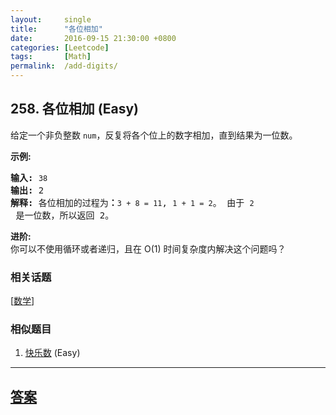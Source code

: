 ```yaml
---
layout:     single
title:      "各位相加"
date:       2016-09-15 21:30:00 +0800
categories: [Leetcode]
tags:       [Math]
permalink:  /add-digits/
---
```


## 258. 各位相加 (Easy)

<p>给定一个非负整数 <code>num</code>，反复将各个位上的数字相加，直到结果为一位数。</p>

<p><strong>示例:</strong></p>

<pre><strong>输入:</strong> <code>38</code>
<strong>输出:</strong> 2 
<strong>解释: </strong>各位相加的过程为<strong>：</strong><code>3 + 8 = 11</code>, <code>1 + 1 = 2</code>。 由于&nbsp;<code>2</code> 是一位数，所以返回 2。
</pre>

<p><strong>进阶:</strong><br>
你可以不使用循环或者递归，且在 O(1) 时间复杂度内解决这个问题吗？</p>

### 相关话题
  [[数学](https://github.com/openset/leetcode/tree/master/tag/math/README.md)]

### 相似题目
  1. [快乐数](/happy-number) (Easy)

---

## [答案](https://github.com/openset/leetcode/tree/master/problems/add-digits)
